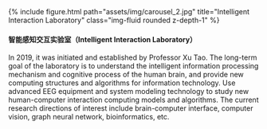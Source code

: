 <div class="row">
    <div class="col-sm mt-3 mt-md-0">
        {% include figure.html path="assets/img/carousel_2.jpg" title="Intelligent Interaction Laboratory" class="img-fluid rounded z-depth-1" %}
    </div>
</div>

#### **智能感知交互实验室（Intelligent Interaction Laboratory）**

In 2019, it was initiated and established by Professor Xu Tao. The long-term goal of the laboratory is to understand the intelligent information processing mechanism and cognitive process of the human brain, and provide new computing structures and algorithms for information technology. Use advanced EEG equipment and system modeling technology to study new human-computer interaction computing models and algorithms. The current research directions of interest include brain-computer interface, computer vision, graph neural network, bioinformatics, etc.
